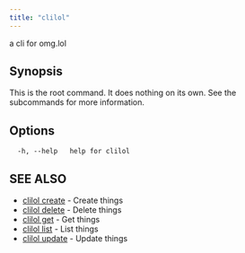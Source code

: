 ```yaml
---
title: "clilol"
---
```


a cli for omg.lol

## Synopsis

This is the root command. It does nothing on its own.
See the subcommands for more information.

## Options

```
  -h, --help   help for clilol
```

## SEE ALSO

* [clilol create](clilol_create.md)	 - Create things
* [clilol delete](clilol_delete.md)	 - Delete things
* [clilol get](clilol_get.md)	 - Get things
* [clilol list](clilol_list.md)	 - List things
* [clilol update](clilol_update.md)	 - Update things
